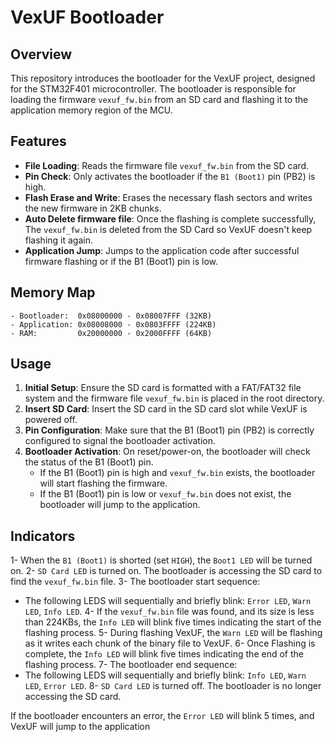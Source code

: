 # VexUF Bootloader

## Overview

This repository introduces the bootloader for the VexUF project, designed for the STM32F401 microcontroller. The bootloader is responsible for loading the firmware `vexuf_fw.bin` from an SD card and flashing it to the application memory region of the MCU.

## Features

- **File Loading**: Reads the firmware file `vexuf_fw.bin` from the SD card.
- **Pin Check**: Only activates the bootloader if the `B1 (Boot1)` pin (PB2) is high.
- **Flash Erase and Write**: Erases the necessary flash sectors and writes the new firmware in 2KB chunks.
- **Auto Delete firmware file**: Once the flashing is complete successfully, The `vexuf_fw.bin` is deleted from the SD Card so VexUF doesn't keep flashing it again.
- **Application Jump**: Jumps to the application code after successful firmware flashing or if the B1 (Boot1) pin is low.

## Memory Map

```
- Bootloader:  0x08000000 - 0x08007FFF (32KB)
- Application: 0x08008000 - 0x0803FFFF (224KB)
- RAM:         0x20000000 - 0x2000FFFF (64KB)
```
## Usage

1. **Initial Setup**: Ensure the SD card is formatted with a FAT/FAT32 file system and the firmware file `vexuf_fw.bin` is placed in the root directory.
2. **Insert SD Card**: Insert the SD card in the SD card slot while VexUF is powered off.
3. **Pin Configuration**: Make sure that the B1 (Boot1) pin (PB2) is correctly configured to signal the bootloader activation.
4. **Bootloader Activation**: On reset/power-on, the bootloader will check the status of the B1 (Boot1) pin.
    - If the B1 (Boot1) pin is high and `vexuf_fw.bin` exists, the bootloader will start flashing the firmware.
    - If the B1 (Boot1) pin is low or `vexuf_fw.bin` does not exist, the bootloader will jump to the application.

## Indicators
1- When the `B1 (Boot1)` is shorted (set `HIGH`), the `Boot1 LED` will be turned on.
2- `SD Card LED` is turned on. The bootloader is accessing the SD card to find the `vexuf_fw.bin` file.
3- The bootloader start sequence: 
  - The following LEDS will sequentially and briefly blink: `Error LED`, `Warn LED`, `Info LED`.
4- If the `vexuf_fw.bin` file was found, and its size is less than 224KBs, the `Info LED` will blink five times indicating the start of the flashing process.
5- During flashing VexUF, the `Warn LED` will be flashing as it writes each chunk of the binary file to VexUF.
6- Once Flashing is complete, the `Info LED` will blink five times indicating the end of the flashing process.
7- The bootloader end sequence: 
  - The following LEDS will sequentially and briefly blink: `Info LED`, `Warn LED`, `Error LED`. 
8- `SD Card LED` is turned off. The bootloader is no longer accessing the SD card.

If the bootloader encounters an error, the `Error LED` will blink 5 times, and VexUF will jump to the application
